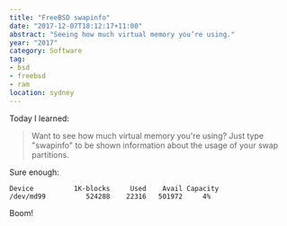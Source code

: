 ```yaml
---
title: "FreeBSD swapinfo"
date: "2017-12-07T18:12:17+11:00"
abstract: "Seeing how much virtual memory you’re using."
year: "2017"
category: Software
tag:
- bsd
- freebsd
- ram
location: sydney
---
```

Today I learned:

> Want to see how much virtual memory you're using? Just type "swapinfo" to be shown information about the usage of your swap partitions.

Sure enough:

    Device          1K-blocks     Used    Avail Capacity
    /dev/md99          524288    22316   501972     4%

Boom!

